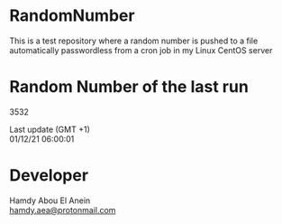 # RandomNumber    
This is a test repository where a random number is pushed to a file automatically passwordless from a cron job in my Linux CentOS server    
# Random Number of the last run   
3532
      
Last update (GMT +1)    
01/12/21 06:00:01
# Developer    
Hamdy Abou El Anein   
hamdy.aea@protonmail.com
